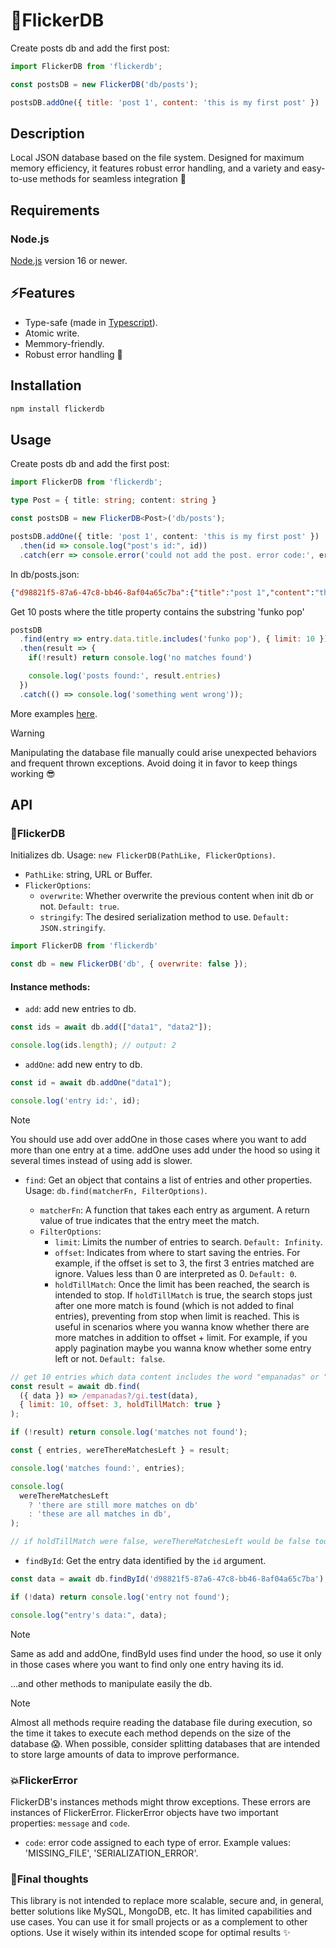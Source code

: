 # 💾FlickerDB

Create posts db and add the first post:

```js
import FlickerDB from 'flickerdb';

const postsDB = new FlickerDB('db/posts');

postsDB.addOne({ title: 'post 1', content: 'this is my first post' })
```

## Description

Local JSON database based on the file system. Designed for maximum memory efficiency, it features robust error handling, and a variety and easy-to-use methods for seamless integration 🚀

## Requirements

### Node.js

[Node.js](https://nodejs.org/en/) version 16 or newer.

## ⚡Features

- Type-safe (made in [Typescript](https://www.typescriptlang.org/)).
- Atomic write.
- Memmory-friendly.
- Robust error handling 💪

## Installation

```bash
npm install flickerdb
```

## Usage

Create posts db and add the first post:

```ts
import FlickerDB from 'flickerdb';

type Post = { title: string; content: string }

const postsDB = new FlickerDB<Post>('db/posts');

postsDB.addOne({ title: 'post 1', content: 'this is my first post' })
  .then(id => console.log("post's id:", id))
  .catch(err => console.error('could not add the post. error code:', err.code));
```

In db/posts.json:

```json
{"d98821f5-87a6-47c8-bb46-8af04a65c7ba":{"title":"post 1","content":"this is my first post"}}
```

Get 10 posts where the title property contains the substring 'funko pop'

```js
postsDB
  .find(entry => entry.data.title.includes('funko pop'), { limit: 10 })
  .then(result => {
    if(!result) return console.log('no matches found')

    console.log('posts found:', result.entries)
  })
  .catch(() => console.log('something went wrong'));
```

More examples [here](https://github.com/kembadev/flickerdb/tree/master/src/examples).

> [!WARNING]
> Manipulating the database file manually could arise unexpected behaviors and frequent thrown exceptions. Avoid doing it in favor to keep things working 😎

## API

### 💾FlickerDB

Initializes db. Usage: `new FlickerDB(PathLike, FlickerOptions)`.

- `PathLike`: string, URL or Buffer.
- `FlickerOptions`:
  - `overwrite`: Whether overwrite the previous content when init db or not. `Default: true`.
  - `stringify`: The desired serialization method to use. `Default: JSON.stringify`.

```js
import FlickerDB from 'flickerdb'

const db = new FlickerDB('db', { overwrite: false });
```

#### Instance methods:

- `add`: add new entries to db.

```js
const ids = await db.add(["data1", "data2"]);

console.log(ids.length); // output: 2
```

- `addOne`: add new entry to db.

```js
const id = await db.addOne("data1");

console.log('entry id:', id);
```

> [!NOTE]
> You should use add over addOne in those cases where you want to add more than one entry at a time. addOne uses add under the hood so using it several times instead of using add is slower.

- `find`: Get an object that contains a list of entries and other properties. Usage: `db.find(matcherFn, FilterOptions)`.

  - `matcherFn`: A function that takes each entry as argument. A return value of true indicates that the entry meet the match.
  - `FilterOptions`:
    - `limit`: Limits the number of entries to search. `Default: Infinity`.
    - `offset`: Indicates from where to start saving the entries. For example,
  if the offset is set to 3, the first 3 entries matched are ignore.
  Values less than 0 are interpreted as 0. `Default: 0`.
    - `holdTillMatch`: Once the limit has been reached, the search is intended to stop.
  If `holdTillMatch` is true, the search stops just after one more match
  is found (which is not added to final entries), preventing from stop
  when limit is reached. This is useful in scenarios where you wanna know
  whether there are more matches in addition to offset + limit.
  For example, if you apply pagination maybe you wanna know whether
  some entry left or not. `Default: false`.

```js
// get 10 entries which data content includes the word "empanadas" or "empanada" in it
const result = await db.find(
  ({ data }) => /empanadas?/gi.test(data),
  { limit: 10, offset: 3, holdTillMatch: true }
);

if (!result) return console.log('matches not found');

const { entries, wereThereMatchesLeft } = result;

console.log('matches found:', entries);

console.log(
  wereThereMatchesLeft
    ? 'there are still more matches on db'
    : 'these are all matches in db',
);

// if holdTillMatch were false, wereThereMatchesLeft would be false too
```

- `findById`: Get the entry data identified by the `id` argument.

```js
const data = await db.findById('d98821f5-87a6-47c8-bb46-8af04a65c7ba');

if (!data) return console.log('entry not found');

console.log("entry's data:", data);
```

> [!NOTE]
> Same as add and addOne, findById uses find under the hood, so use it only in those cases where you want to find only one entry having its id.

...and other methods to manipulate easily the db.

> [!NOTE]
> Almost all methods require reading the database file during execution, so the time it takes to execute each method depends on the size of the database 😱. When possible, consider splitting databases that are intended to store large amounts of data to improve performance.

### 💥FlickerError

FlickerDB's instances methods might throw exceptions. These errors are instances of FlickerError. FlickerError objects have two important properties: `message` and `code`.

- `code`: error code assigned to each type of error. Example values: 'MISSING_FILE', 'SERIALIZATION_ERROR'.

### 🦉Final thoughts

This library is not intended to replace more scalable, secure and, in general, better solutions like MySQL, MongoDB, etc. It has limited capabilities and use cases. You can use it for small projects or as a complement to other options. Use it wisely within its intended scope for optimal results ✨
